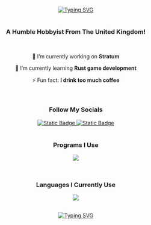 </br>

<div align="center">
  <a href="https://git.io/typing-svg"><img src="https://readme-typing-svg.demolab.com?font=Montserrat&weight=700&size=30&duration=3000&pause=1000&color=4EABFF&background=9DFF7400&center=true&vCenter=true&random=false&width=580&height=80&lines=Hey+There%2C+I'm+Lucky!+%F0%9F%91%8B;I+Make+Video+Games+And+Mods.;I+Also+Own+A+YouTube+Channel!" alt="Typing SVG" /></a>
</div>

</br>

<h3 align="center">A Humble Hobbyist From The United Kingdom!</h3>

</br>

<div align="center">
  
  🔭 I’m currently working on **Stratum**
  
  🌱 I’m currently learning **Rust game development**

  ⚡ Fun fact: **I drink too much coffee**
  
</div>

<br>

<h3 align="center">Follow My Socials</h3>

<div align="center">
  <a href="https://www.youtube.com/channel/UCp9wEyAj1Uoi5LjhRxhIUxA">
    <img alt="Static Badge" src="https://img.shields.io/badge/Youtube%20-%20White?style=for-the-badge&logo=youtube&logoColor=white&color=%234EABFF">
  </a>
  <a href="https://www.instagram.com/1x3dofficial/">
    <img alt="Static Badge" src="https://img.shields.io/badge/Instagram%20-%20White?style=for-the-badge&logo=instagram&logoColor=white&color=%234EABFF">
  </a>
</div>

</br>

<h3 align="center">Programs I Use</h3>

<div align="center">
  <p align="center">
    <a href="https://skillicons.dev">
      <img src="https://skillicons.dev/icons?i=pr,ae,blender,figma,git,github,godot,unity,unreal,idea,visualstudio" />
    </a>
  </p>
</div>

</br>

<h3 align="center">Languages I Currently Use</h3>

<div align="center">
  <p align="center">
    <a href="https://skillicons.dev">
      <img src="https://skillicons.dev/icons?i=java,kotlin,html,css,js,rust" />
    </a>
  </p>
</div>

</br>

<div align="center">
  <a href="https://git.io/typing-svg"><img src="https://readme-typing-svg.demolab.com?font=Montserrat&weight=700&size=30&duration=3000&pause=1000&color=4EABFF&center=true&vCenter=true&random=false&width=580&height=80&lines=Thanks+For+Stopping+By!;Feel+Free+To+Visit+My+Socials!;Have+A+Lovely+Day!" alt="Typing SVG" /></a>
</div>

</br>
